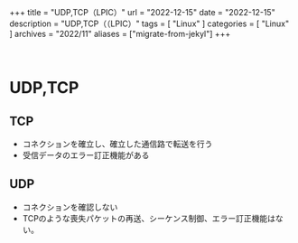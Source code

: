 +++
title = "UDP,TCP（LPIC）"
url = "2022-12-15"
date = "2022-12-15"
description = "UDP,TCP（（LPIC）"
tags = [
  "Linux"
]
categories = [
  "Linux"
]
archives = "2022/11"
aliases = ["migrate-from-jekyl"]
+++

<br>

# UDP,TCP


## TCP

- コネクションを確立し、確立した通信路で転送を行う
- 受信データのエラー訂正機能がある


## UDP

- コネクションを確認しない
- TCPのような喪失パケットの再送、シーケンス制御、エラー訂正機能はない。

